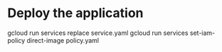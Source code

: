 
# Deploy the application 
gcloud run services replace service.yaml
gcloud run services set-iam-policy direct-image policy.yaml